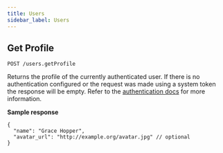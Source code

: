 ```yaml
---
title: Users
sidebar_label: Users
---
```


## Get Profile

`POST /users.getProfile`

Returns the profile of the currently authenticated user. If there is no authentication configured or
the request was made using a system token the response will be empty. Refer to the [authentication docs](api/authentication.md) for more information.

**Sample response**

```json5
{
  "name": "Grace Hopper",
  "avatar_url": "http://example.org/avatar.jpg" // optional
}
```

